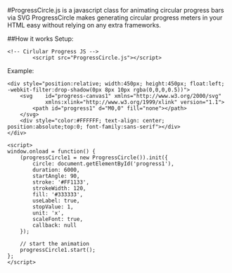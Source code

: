 #ProgressCircle.js is a javascript class for animating circular progress bars via SVG
ProgressCircle makes generating circular progress meters in your HTML easy without relying on any extra frameworks.

##How it works
Setup:

```
<!-- Cirlular Progress JS -->
		<script src="ProgressCircle.js"></script>
```
Example:

```
<div style="position:relative; width:450px; height:450px; float:left; -webkit-filter:drop-shadow(0px 8px 10px rgba(0,0,0,0.5))">
	<svg	id="progress-canvas1" xmlns="http://www.w3.org/2000/svg"
			xmlns:xlink="http://www.w3.org/1999/xlink" version="1.1">
	    <path id="progress1" d="M0,0" fill="none"></path>
	</svg>
	<div style="color:#FFFFFF; text-align: center; position:absolute;top:0; font-family:sans-serif"></div>
</div>

<script>
window.onload = function() {
	(progressCircle1 = new ProgressCircle()).init({
		circle: document.getElementById('progress1'),
		duration: 6000,
		startAngle: 90,
		stroke: '#FF1133',
		strokeWidth: 120,
		fill: '#333333',
		useLabel: true,
		stopValue: 1,
		unit: 'x',
		scaleFont: true,
		callback: null
	});

	// start the animation
	progressCircle1.start();
};
</script>
```